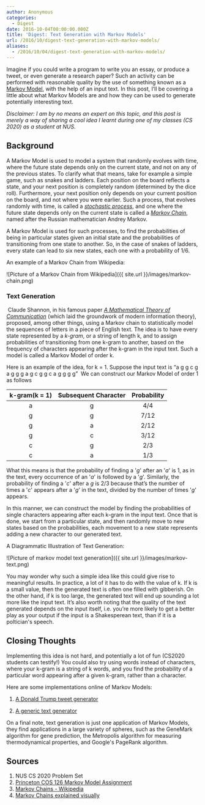 ```yaml
---
author: Anonymous
categories:
  - Digest
date: 2016-10-04T00:00:00.000Z
title: 'Digest: Text Generation with Markov Models'
url: /2016/10/digest-text-generation-with-markov-models/
aliases:
  - /2016/10/04/digest-text-generation-with-markov-models/
---
```


Imagine if you could write a program to write you an essay, or produce a tweet, or even generate a research paper? Such an activity can be performed with reasonable quality by the use of something known as a [Markov Model][], with the help of an input text. In this post, I’ll be covering a little about what Markov Models are and how they can be used to generate potentially interesting text.

*Disclaimer: I am by no means an expert on this topic, and this post is merely a way of sharing a cool idea I learnt during one of my classes (CS 2020) as a student at NUS.*

## Background

A Markov Model is used to model a system that randomly evolves with time, where the future state depends only on the current state, and not on any of the previous states. To clarify what that means, take for example a simple game, such as snakes and ladders. Each position on the board reflects a state, and your next position is completely random (determined by the dice roll). Furthermore, your next position only depends on your current position on the board, and not where you were earlier. Such a process, that evolves randomly with time, is called a *[stochastic process][]*, and one where the future state depends only on the current state is called a *[Markov Chain][]*, named after the Russian mathematician Andrey Markov.

A Markov Model is used for such processes, to find the probabilities of being in particular states given an initial state and the probabilities of transitioning from one state to another. So, in the case of snakes of ladders, every state can lead to six new states, each one with a probability of 1/6.

An example of a Markov Chain from Wikipedia:

![Picture of a Markov Chain from Wikipedia]({{ site.url }}/images/markov-chain.png)

### Text Generation

 Claude Shannon, in his famous paper *[A Mathematical Theory of Communication][]* (which laid the groundwork of modern information theory), proposed,
among other things, using a Markov chain to statistically model the sequences of letters in a piece of English text. The idea is to have every state represented by a *k-gram*, or a string of length k, and to assign probabilities of transitioning from one k-gram to another, based on the frequency of characters appearing after the k-gram in the input text. Such a model is called a Markov Model of order k.

Here is an example of the idea, for k = 1. Suppose the input text is “a g g c g a g g g a g c g g c a g g g g”
 We can construct our Markov Model of order 1 as follows


| k-gram(k = 1)   |      Subsequent Character      |  Probability |
|:----------:|:-------------:|:------:|
|    a   	|      g      	 |     4/4      |
|    g   	|      g      	 |     7/12    	|
|    g   	|      a      	 |     2/12    	|
|    g   	|      c      	 |     3/12    	|
|    c   	|      g      	 |     2/3     	|
|    c   	|      a      	 |     1/3     	|

What this means is that the probability of finding a '*g*' after an '*a*' is 1, as in the text, every occurrence of an '*a*' is followed by a '*g*'. Similarly, the probability of finding a '*c*' after a *g* is  2/3 because that’s the number of times a '*c*' appears after a '*g*' in the text, divided by the number of times '*g*' appears.

In this manner, we can construct the model by finding the probabilities of single characters appearing after each k-gram in the input text. Once that is done, we start from a particular state, and then randomly move to new states based on the probabilities, each movement to a new state represents adding a new character to our generated text.

A Diagrammatic Illustration of Text Generation:

![Picture of markov model text generation]({{ site.url }}/images/markov-text.png)

You may wonder why such a simple idea like this could give rise to meaningful results. In practice, a lot of it has to do with the value of k. If k is a small value, then the generated text is often one filled with gibberish. On the other hand, if k is too large, the generated text will end up sounding a lot more like the input text. It’s also worth noting that the quality of the text generated depends on the input itself, i.e. you’re more likely to get a better play as your output if the input is a Shakesperean text, than if it is a poltician's speech.


## Closing Thoughts

Implementing this idea is not hard, and potentially a lot of fun (CS2020 students can testify!) You could also try using words instead of characters, where your k-gram is a string of k words, and you find the probability of a particular word appearing after a given k-gram, rather than a character.

Here are some implementations online of Markov Models:


1. [A Donald Trump tweet generator](https://filiph.github.io/markov/)

2. [A generic text generator](http://projects.haykranen.nl/markov/demo/)


On a final note, text generation is just one application of Markov Models, they find applications in a large variety of spheres, such as the GeneMark algorithm for gene prediction, the Metropolis algorithm for measuring thermodynamical properties, and Google's PageRank algorithm.

## Sources

1. NUS CS 2020 Problem Set
2. [Princeton COS 126 Markov Model Assignment](http://www.cs.princeton.edu/courses/archive/spr05/cos126/assignments/markov.html)
3. [Markov Chains - Wikipedia](https://en.wikipedia.org/wiki/Markov_chain)
4. [Markov Chains explained visually](http://setosa.io/ev/markov-chains/)


[Markov Model]: https://en.wikipedia.org/wiki/Markov_model
[stochastic process]: https://en.wikipedia.org/wiki/Stochastic_process
[Markov Chain]: https://en.wikipedia.org/wiki/Markov_chain
[A Mathematical Theory of Communication]: http://worrydream.com/refs/Shannon%20-%20A%20Mathematical%20Theory%20of%20Communication.pdf

